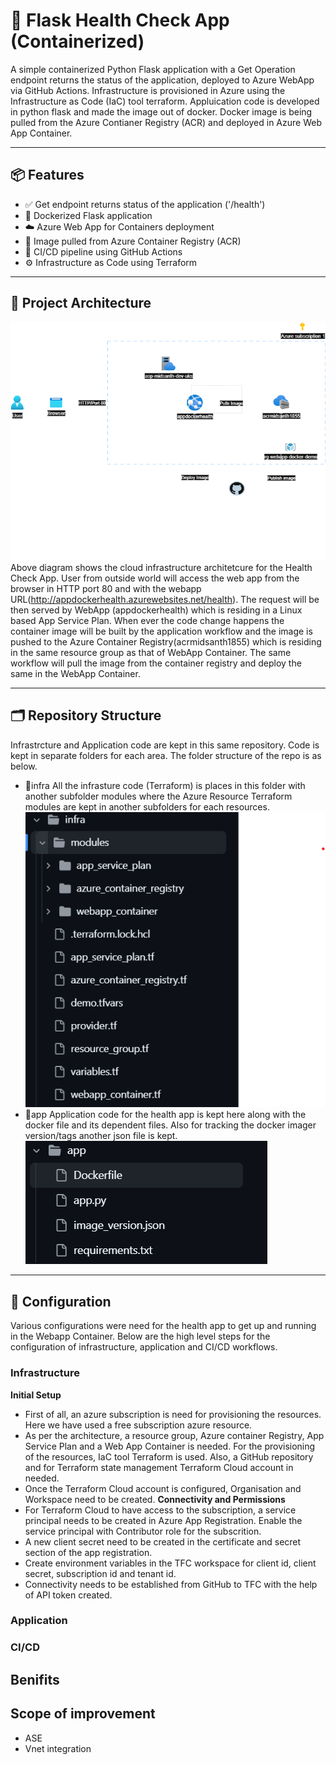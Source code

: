 # 🚀 Flask Health Check App (Containerized)

A simple containerized Python Flask application with a Get Operation endpoint returns the status of the application, deployed to Azure WebApp via GitHub Actions. Infrastructure is provisioned in Azure using the Infrastructure as Code (IaC) tool terraform. Appluication code is developed in python flask and made the image out of docker. Docker image is being pulled from the Azure Contianer Registry (ACR) and deployed in Azure Web App Container. 

---

## 📦 Features

- ✅ Get endpoint returns status of the application ('/health')
- 🐳 Dockerized Flask application
- ☁️ Azure Web App for Containers deployment
- 🔐 Image pulled from Azure Container Registry (ACR)
- 🔁 CI/CD pipeline using GitHub Actions
- ⚙️ Infrastructure as Code using Terraform

---
## 🧱 Project Architecture
![Alt text](./docs/Cloud_Architecture.png) Above diagram shows the cloud infrastructure architetcure for the Health Check App. User from outside world will access the web app from the browser in HTTP port 80 and with the webapp URL(http://appdockerhealth.azurewebsites.net/health). The request will be then served by WebApp (appdockerhealth) which is residing in a Linux based App Service Plan. When ever the code change happens the container image will be built by the application workflow and the image is pushed to the Azure Container Registry(acrmidsanth1855) which is residing in the same resource group as that of WebApp Container. The same workflow will pull the image from the container registry and deploy the same in the WebApp Container.

---
## 🗂️ Repository Structure
Infrastrcture and Application code are kept in this same repository. Code is kept in separate folders for each area. The folder structure of the repo is as below.
- 📂infra 
   All the infrasture code (Terraform) is places in this folder with another subfolder modules where the Azure Resource Terraform modules are kept in another subfolders for each resources. 
   ![Alt text](./docs/Infra_folder_structure.png)
- 📂app
  Application code for the health app is kept here along with the docker file and its dependent files. Also for tracking the docker imager version/tags another json file is kept.
  ![Alt text](./docs/app_folder_structure.png)

----
## 🔩 Configuration
Various configurations were need for the health app to get up and running in the Webapp Container. Below are the high level steps for the configuration of infrastructure, application and CI/CD workflows.
### Infrastructure
**Initial Setup** 
- First of all, an azure subscription is need for provisioning the resources. Here we have used a free subscription azure resource.
- As per the architecture, a resource group, Azure container Registry, App Service Plan and a Web App Container is needed. For the provisioning of the resources, IaC tool Terraform is used. Also, a GitHub repository and for Terraform state management Terraform Cloud account in needed.
- Once the Terraform Cloud account is configured, Organisation and Workspace need to be created. 
**Connectivity and Permissions**
- For Terraform Cloud to have access to the subscription, a service principal needs to be created in Azure App Registration. Enable the service principal with Contributor role for the subscrition.
- A new client secret need to be created in the certificate and secret section of the app registration.
- Create environment variables in the TFC workspace for client id, client secret, subscription id and tenant id.
- Connectivity needs to be established from GitHub to TFC with the help of API token created.
### Application
### CI/CD 


## Benifits

## Scope of improvement
 - ASE
 - Vnet integration

